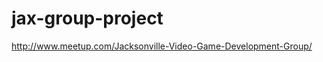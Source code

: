 jax-group-project
=================

http://www.meetup.com/Jacksonville-Video-Game-Development-Group/
